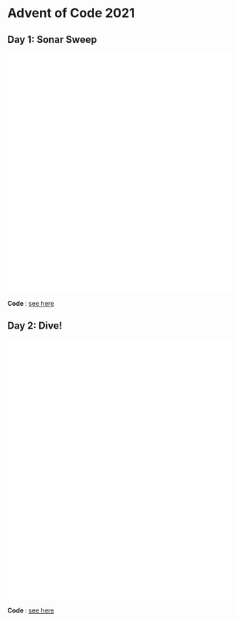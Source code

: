 # Advent of Code 2021

## Day 1: Sonar Sweep
<img src="https://github.com/jvieroe/AdventOfCode/blob/main/2021/carbons/d1.svg?raw=true" alt="" width="650">

<b> Code </b>: <a href="https://github.com/jvieroe/AdventOfCode/blob/main/2021/Day1.R"> see here </a>


## Day 2: Dive!
<img src="https://github.com/jvieroe/AdventOfCode/blob/main/2021/carbons/d2.svg?raw=true" alt="" width="650">

<b> Code </b>: <a href="https://github.com/jvieroe/AdventOfCode/blob/main/2021/Day2.R"> see here </a>
